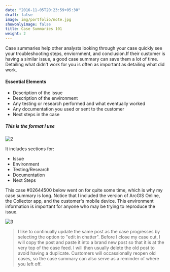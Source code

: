 ```yaml
---
date: "2016-11-05T20:23:59+05:30"
draft: false
image: img/portfolio/note.jpg
showonlyimage: false
title: Case Summaries 101
weight: 2
---
```

 
Case summaries help other analysts looking through your case quickly see your troubleshooting steps, enviornment, and conclusion.<!--more-->If their customer is having a similar issue, a good case summary can save them a lot of time. Detailing what didn't work for you is often as important as detailing what did work. 

#### **Essential Elements**
* Description of the issue
* Description of the environment
* Any testing or research performed and what eventually worked
* Any documentation you used or sent to the customer
* Next steps in the case

##### This is the format I use 

![2]

It includes sections for:
* Issue
* Environment
* Testing/Research
* Documentation
* Next Steps

This case #02644500 below went on for quite some time, which is why my case summary is long. Notice that I included the version of ArcGIS Online, the Collector app, and the customer's mobile device. This environment information is important for anyone who may be trying to reproduce the issue. 

![3]

>I like to continually update the same post as the case progresses by selecting the option to "edit in chatter". Before I close my case out, I will copy the post and paste it into a brand new post so that it is at the very top of the case feed. I will then usually delete the old post to avoid having a duplicate. Customers will occassionally reopen old cases, so the case summary can also serve as a reminder of where you left off.
 

[2]: /img/post.gif
[3]: /img/post2.gif
